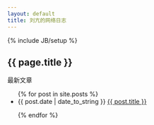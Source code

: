 ```yaml
---
layout: default
title: 刘亢的网络日志
---
```

{% include JB/setup %}

<h2> {{ page.title }}</h2>
<p>最新文章</p>
<ul>
 {% for post in site.posts %}
    <li> {{ post.date | date_to_string }} <a href="{{ site.baseurl }}" {{
        post.url }}">{{ post.title }} </a> </li>

{% endfor %}
</ul>

